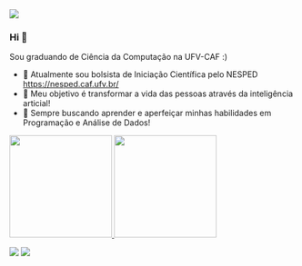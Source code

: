 <img src="https://github.com/pr2tik1/pr2tik1/blob/master/IMAGE-NAME">

### Hi 👋
Sou graduando de Ciência da Computação na UFV-CAF :)
- 🔭 Atualmente sou bolsista de Iniciação Científica pelo NESPED https://nesped.caf.ufv.br/
- 🌱 Meu objetivo é transformar a vida das pessoas através da inteligência articial!
- 🤝 Sempre buscando aprender e aperfeiçar minhas habilidades em Programação e Análise de Dados!

<div>
<a href="https://github.com/miguelribeirokk">
<img height="180em" src="https://github-readme-stats.vercel.app/api/top-langs/?username=miguelribeirokk&layout=compact&langs_count=7&theme=dracula"/>
<img height="180em" src="https://github-readme-stats.vercel.app/api?username=miguelribeirokk&show_icons=true&theme=dracula&include_all_commits=true&count_private=true"/>
</div>

 [<img src="https://img.shields.io/badge/linkedin-%230077B5.svg?&style=for-the-badge&logo=linkedin&logoColor=white" />](https://www.linkedin.com/in/miguel-ant%C3%B4nio-ribeiro-e-silva-8a18b6241/) [<img src = "https://img.shields.io/badge/instagram-%23E4405F.svg?&style=for-the-badge&logo=instagram&logoColor=white">](https://www.instagram.com/miguel_ribeiro02/)
